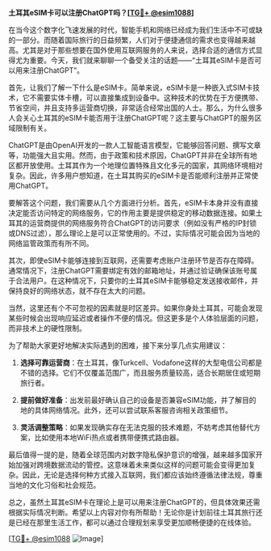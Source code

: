 **土耳其eSIM卡可以注册ChatGPT吗？[[TG💪+ @esim1088](https://t.me/s/esim1088)]**

在当今这个数字化飞速发展的时代，智能手机和网络已经成为我们生活中不可或缺的一部分。而随着国际旅行的日益频繁，人们对于便捷通信的需求也变得越来越高。尤其是对于那些想要在国外使用互联网服务的人来说，选择合适的通信方式显得尤为重要。今天，我们就来聊聊一个备受关注的话题——“土耳其eSIM卡是否可以用来注册ChatGPT”。

首先，让我们了解一下什么是eSIM卡。简单来说，eSIM卡是一种嵌入式SIM卡技术，它不需要实体卡槽，可以直接集成到设备中。这种技术的优势在于方便携带、节省空间，并且支持多运营商切换，非常适合经常出国的人士。那么，为什么很多人会关心土耳其的eSIM卡能否用于注册ChatGPT呢？这主要与ChatGPT的服务区域限制有关。

ChatGPT是由OpenAI开发的一款人工智能语言模型，它能够回答问题、撰写文章等，功能强大且实用。然而，由于政策和技术原因，ChatGPT并非在全球所有地区都开放使用。土耳其作为一个地理位置特殊且文化多元的国家，其网络环境相对复杂。因此，许多用户想知道，在土耳其购买的eSIM卡是否能顺利注册并正常使用ChatGPT。

要解答这个问题，我们需要从几个方面进行分析。首先，eSIM卡本身并没有直接决定能否访问特定的网络服务，它的作用主要是提供稳定的移动数据连接。如果土耳其的运营商提供的网络服务符合ChatGPT的访问要求（例如没有严格的IP封锁或DNS过滤），那么理论上是可以正常使用的。不过，实际情况可能会因为当地的网络监管政策而有所不同。

其次，即使eSIM卡能够连接到互联网，还需要考虑账户注册环节是否存在障碍。通常情况下，注册ChatGPT需要绑定有效的邮箱地址，并通过验证确保该账号属于合法用户。在这种情况下，只要你的土耳其eSIM卡能够稳定发送接收邮件，并保持良好的网络状态，就不存在太大的问题。

当然，这里还有个不可忽视的因素就是时区差异。如果你身处土耳其，可能会发现某些时候会出现响应延迟或者操作不便的情况。但这更多是个人体验层面的问题，而非技术上的硬性限制。

为了帮助大家更好地解决实际遇到的困难，接下来分享几点实用建议：

1. **选择可靠运营商**：在土耳其，像Turkcell、Vodafone这样的大型电信公司都是不错的选择。它们不仅覆盖范围广，而且服务质量较高，适合长期居住或短期旅行者。
   
2. **提前做好准备**：出发前最好确认自己的设备是否兼容eSIM功能，并了解目的地的具体网络情况。此外，还可以尝试联系客服咨询相关政策细节。

3. **灵活调整策略**：如果发现确实存在无法克服的技术难题，不妨考虑其他替代方案，比如使用本地WiFi热点或者携带便携式路由器。

最后值得一提的是，随着全球范围内对数字隐私保护意识的增强，越来越多国家开始加强对跨境数据流动的管控。这意味着未来类似这样的问题可能会变得更加复杂。因此，无论是选择何种方式接入互联网，我们都应该始终遵循法律法规，尊重当地的文化习俗和社会规范。

总之，虽然土耳其eSIM卡在理论上是可以用来注册ChatGPT的，但具体效果还需根据实际情况判断。希望以上内容对你有所帮助！无论你是计划前往土耳其旅行还是已经在那里生活工作，都可以通过合理规划来享受更加顺畅便捷的在线体验。

[[TG💪+ @esim1088](https://t.me/s/esim1088) ![Image](https://i.postimg.cc/4NQfJmqS/Snipaste-2025-05-13-00-14-12.png)]